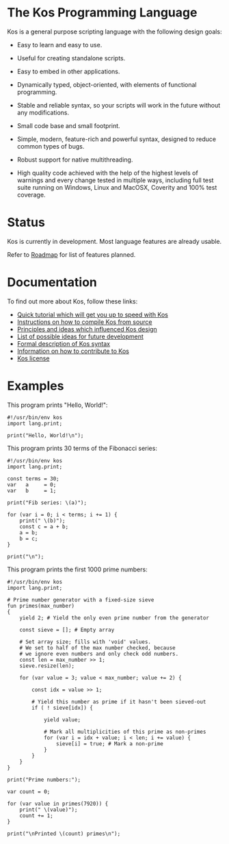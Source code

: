 The Kos Programming Language
============================

Kos is a general purpose scripting language with the following design goals:

* Easy to learn and easy to use.

* Useful for creating standalone scripts.

* Easy to embed in other applications.

* Dynamically typed, object-oriented, with elements of functional programming.

* Stable and reliable syntax, so your scripts will work in the future without
  any modifications.

* Small code base and small footprint.

* Simple, modern, feature-rich and powerful syntax, designed to reduce common
  types of bugs.

* Robust support for native multithreading.

* High quality code achieved with the help of the highest levels of warnings
  and every change tested in multiple ways, including full test suite running
  on Windows, Linux and MacOSX, Coverity and 100% test coverage.


Status
======

Kos is currently in development.  Most language features are already usable.

Refer to [Roadmap](doc/roadmap.md) for list of features planned.


Documentation
=============

To find out more about Kos, follow these links:

* [Quick tutorial which will get you up to speed with Kos](doc/tutorial.md)
* [Instructions on how to compile Kos from source](doc/building.md)
* [Principles and ideas which influenced Kos design](doc/design.md)
* [List of possible ideas for future development](doc/proposals.md)
* [Formal description of Kos syntax](doc/grammar.md)
* [Information on how to contribute to Kos](doc/contributing.md)
* [Kos license](LICENSE.md)


Examples
========

This program prints "Hello, World!":

    #!/usr/bin/env kos
    import lang.print;

    print("Hello, World!\n");

This program prints 30 terms of the Fibonacci series:

    #!/usr/bin/env kos
    import lang.print;

    const terms = 30;
    var   a     = 0;
    var   b     = 1;

    print("Fib series: \(a)");

    for (var i = 0; i < terms; i += 1) {
        print(" \(b)");
        const c = a + b;
        a = b;
        b = c;
    }

    print("\n");

This program prints the first 1000 prime numbers:

    #!/usr/bin/env kos
    import lang.print;

    # Prime number generator with a fixed-size sieve
    fun primes(max_number)
    {
        yield 2; # Yield the only even prime number from the generator

        const sieve = []; # Empty array

        # Set array size; fills with 'void' values.
        # We set to half of the max number checked, because
        # we ignore even numbers and only check odd numbers.
        const len = max_number >> 1;
        sieve.resize(len);

        for (var value = 3; value < max_number; value += 2) {

            const idx = value >> 1;

            # Yield this number as prime if it hasn't been sieved-out
            if ( ! sieve[idx]) {

                yield value;

                # Mark all multiplicities of this prime as non-primes
                for (var i = idx + value; i < len; i += value) {
                    sieve[i] = true; # Mark a non-prime
                }
            }
        }
    }

    print("Prime numbers:");

    var count = 0;

    for (var value in primes(7920)) {
        print(" \(value)");
        count += 1;
    }

    print("\nPrinted \(count) primes\n");
